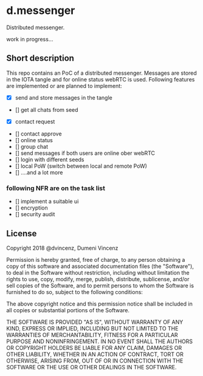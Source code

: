 # d.messenger
Distributed messenger.

work in progress...

## Short description
This repo contains an PoC of a distributed messenger. Messages are stored in the IOTA tangle and for online status webRTC is used. Following features are implemented or are planned to implement:
- [x] send and store messages in the tangle
- [] get all chats from seed
- [x] contact request
- [] contact approve
- [] online status
- [] group chat
- [] send messages if both users are online ober webRTC
- [] login with different seeds
- [] local PoW (switch between local and remote PoW)
- [] ....and a lot more

### following NFR are on the task list
- [] implement a suitable ui
- [] encryption
- [] security audit





## License
Copyright 2018 @dvincenz, Dumeni Vincenz

Permission is hereby granted, free of charge, to any person obtaining a copy of this software and associated documentation files (the "Software"), to deal in the Software without restriction, including without limitation the rights to use, copy, modify, merge, publish, distribute, sublicense, and/or sell copies of the Software, and to permit persons to whom the Software is furnished to do so, subject to the following conditions:

The above copyright notice and this permission notice shall be included in all copies or substantial portions of the Software.

THE SOFTWARE IS PROVIDED "AS IS", WITHOUT WARRANTY OF ANY KIND, EXPRESS OR IMPLIED, INCLUDING BUT NOT LIMITED TO THE WARRANTIES OF MERCHANTABILITY, FITNESS FOR A PARTICULAR PURPOSE AND NONINFRINGEMENT. IN NO EVENT SHALL THE AUTHORS OR COPYRIGHT HOLDERS BE LIABLE FOR ANY CLAIM, DAMAGES OR OTHER LIABILITY, WHETHER IN AN ACTION OF CONTRACT, TORT OR OTHERWISE, ARISING FROM, OUT OF OR IN CONNECTION WITH THE SOFTWARE OR THE USE OR OTHER DEALINGS IN THE SOFTWARE.
